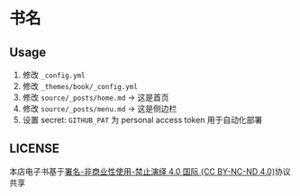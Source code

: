 # 书名

## Usage

1. 修改 `_config.yml`
2. 修改 `_themes/book/_config.yml`
3. 修改 `source/_posts/home.md` -> 这是首页
4. 修改 `source/_posts/menu.md` -> 这是侧边栏
5. 设置 secret: `GITHUB_PAT` 为 personal access token 用于自动化部署

## LICENSE

本店电子书基于[署名-非商业性使用-禁止演绎 4.0 国际 (CC BY-NC-ND 4.0)](https://creativecommons.org/licenses/by-nc-nd/4.0/deed.zh)协议共享
